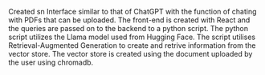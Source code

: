 Created sn Interface similar to that of ChatGPT with the function of chating with PDFs that can be uploaded.
The front-end is created with React and the queries are passed on to the backend to a python script.
The python script utilizes the Llama model used from Hugging Face.
The script utilises Retrieval-Augmented Generation to create and retrive information from the vector store.
The vector store is created using the document uploaded by the user using chromadb.
